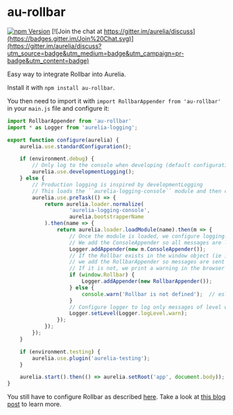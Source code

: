 # au-rollbar

[![npm Version](https://img.shields.io/npm/v/aurelia-piwik.svg)](https://www.npmjs.com/package/au-rollbar)
[![Join the chat at https://gitter.im/aurelia/discuss](https://badges.gitter.im/Join%20Chat.svg)](https://gitter.im/aurelia/discuss?utm_source=badge&utm_medium=badge&utm_campaign=pr-badge&utm_content=badge)

Easy way to integrate Rollbar into Aurelia.

Install it with `npm install au-rollbar`.

You then need to import it with `import RollbarAppender from 'au-rollbar'` in your `main.js` file and configure it:

```javascript
import RollbarAppender from 'au-rollbar'
import * as Logger from 'aurelia-logging';

export function configure(aurelia) {
    aurelia.use.standardConfiguration();

    if (environment.debug) {
        // Only log to the console when developing (default configuration of developmentLogging)
        aurelia.use.developmentLogging();
    } else {
        // Production logging is inspired by developmentLogging
        // This loads the ``aurelia-logging-console`` module and then configures logging.
        aurelia.use.preTask(() => {
            return aurelia.loader.normalize(
                    'aurelia-logging-console',
                    aurelia.bootstrapperName
            ).then(name => {
                return aurelia.loader.loadModule(name).then(m => {
                    // Once the module is loaded, we configure logging.
                    // We add the ConsoleAppender so all messages are logged in the console of the browser.
                    Logger.addAppender(new m.ConsoleAppender());
                    // If the Rollbar exists in the window object (ie if Rollbar is loaded),
                    // we add the RollbarAppender so messages are sent to rollbar.
                    // If it is not, we print a warning in the browser console.
                    if (window.Rollbar) {
                        Logger.addAppender(new RollbarAppender());
                    } else {
                        console.warn('Rollbar is not defined');  // eslint-disable-line no-console
                    }
                    // Configure logger to log only messages of level warning or above.
                    Logger.setLevel(Logger.logLevel.warn);
                });
            });
        });
    }

    if (environment.testing) {
        aurelia.use.plugin('aurelia-testing');
    }

    aurelia.start().then(() => aurelia.setRoot('app', document.body));
}
```

You still have to configure Rollbar as described [here](https://rollbar.com/docs/notifier/rollbar.js/). Take a look at [this blog post](https://www.jujens.eu/posts/en/2017/Aug/19/rollbar-aurelia/) to learn more.

